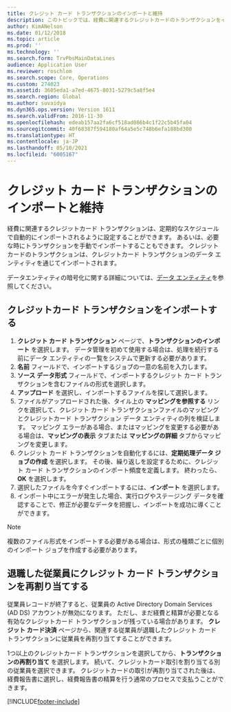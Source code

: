 ```yaml
---
title: クレジット カード トランザクションのインポートと維持
description: このトピックでは、経費に関連するクレジットカードのトランザクションをインポートして管理する方法を説明しています。 これらのトランザクションは、定期的なスケジュールで自動的にインポートされるように設定することもできますし、必要に応じて手動でインポートすることもできます。
author: KimANelson
ms.date: 01/12/2018
ms.topic: article
ms.prod: ''
ms.technology: ''
ms.search.form: TrvPbsMainDataLines
audience: Application User
ms.reviewer: roschlom
ms.search.scope: Core, Operations
ms.custom: 274023
ms.assetid: 3605eda1-a7ed-4675-8031-5279c5a8f5e4
ms.search.region: Global
ms.author: suvaidya
ms.dyn365.ops.version: Version 1611
ms.search.validFrom: 2016-11-30
ms.openlocfilehash: edeab157aa2fa6cf518ad086b4c1f22c5b45fa04
ms.sourcegitcommit: 40f68387f594180af64a5e5c748b6efa188bd300
ms.translationtype: HT
ms.contentlocale: ja-JP
ms.lasthandoff: 05/10/2021
ms.locfileid: "6005167"
---
```

# <a name="import-and-maintain-credit-card-transactions"></a>クレジット カード トランザクションのインポートと維持

経費に関連するクレジットカード トランザクションは、定期的なスケジュールで自動的にインポートされるように設定することができます。 あるいは、必要な時にトランザクションを手動でインポートすることもできます。 クレジットカードのトランザクションは、クレジットカード トランザクションのデータ エンティティを通じてインポートされます。

データエンティティの暗号化に関する詳細については、[データ エンティティ](/dynamics365/fin-ops-core/dev-itpro/data-entities/data-entities)を参照してください。

## <a name="import-credit-card-transactions"></a>クレジットカード トランザクションをインポートする

1. **クレジット カード トランザクション** ページで、**トランザクションのインポート** を選択します。 データ管理を初めて使用する場合は、処理を続行する前にデータ エンティティの一覧をシステムで更新する必要があります。
2. **名前** フィールドで、インポートするジョブの一意の名前を入力します。
3. **ソース データ形式** フィールドで、インポートするクレジット カード トランザクションを含むファイルの形式を選択します。
4. **アップロード** を選択し、インポートするファイルを探して選択します。
5. ファイルがアップロードされた後、タイル上の **マッピングを参照する** リンクを選択して、クレジット カード トランザクションファイルのマッピングとクレジットカード トランザクション データ エンティティの列を検証します。 マッピング エラーがある場合、またはマッピングを変更する必要がある場合は、**マッピングの表示** タブまたは **マッピングの詳細** タブからマッピングを変更します。
6. クレジット カード トランザクションを自動化するには、**定期処理データ ジョブの作成** を選択します。 その後、繰り返しを設定するために、クレジット カード トランザクションのインポート頻度を定義します。 終わったら、**OK** を選択します。
7. 選択したファイルを今すぐインポートするには、**インポート** を選択します。
8. インポート中にエラーが発生した場合、実行ログやステージング データを確認することで、修正が必要なデータを把握し、インポートを成功に導くことができます。

> [!NOTE]
> 複数のファイル形式をインポートする必要がある場合は、形式の種類ごとに個別のインポート ジョブを作成する必要があります。

## <a name="reassign-the-credit-card-transactions-for-terminated-employees"></a>退職した従業員にクレジット カード トランザクションを再割り当てする

従業員レコードが終了すると、従業員の Active Directory Domain Services (AD DS) アカウントが無効になります。 ただし、まだ経費と精算が必要となる有効なクレジットカード トランザクションが残っている場合があります。 **クレジット カード決済** ページから、関連する従業員が退職したクレジット カード トランザクションに従業員を再割り当てすることができます。

1つ以上のクレジットカード トランザクションを選択してから、**トランザクションの再割り当て** を選択します。 続いて、クレジットカード取引を割り当てる別の従業員を選択できます。 クレジットカードの取引が再割り当てされた後は、経費報告書に選択し、経費報告書の精算を行う通常のプロセスで支払うことができます。


[!INCLUDE[footer-include](../includes/footer-banner.md)]